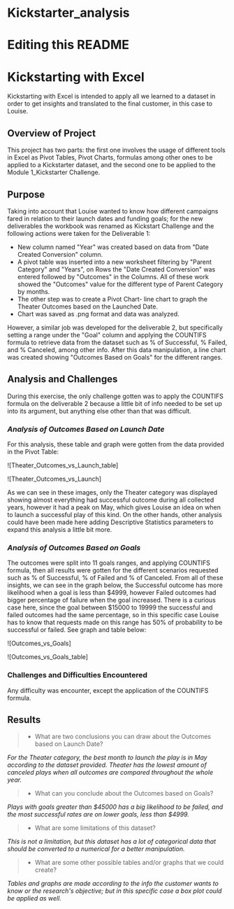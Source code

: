 # Kickstarter_analysis
# Editing this README
# **Kickstarting with Excel**

Kickstarting with Excel is intended to apply all we learned to a dataset in order to get insights and translated to the final customer, in this case to Louise.

## **Overview of Project**

This project has two parts: the first one involves the usage of different tools in Excel as Pivot Tables, Pivot Charts, formulas among other ones to be applied to a Kickstarter dataset, and the second one to be applied to the Module 1_Kickstarter Challenge.

## **Purpose**

Taking into account that Louise wanted to know how different campaigns fared in relation to their launch dates and funding goals; for the new deliverables the workbook was renamed as Kickstart Challenge and the following actions were taken for the Deliverable 1:
- New column named "Year" was created based on data from "Date Created Conversion" column.
- A pivot table was inserted into a new worksheet filtering by "Parent Category" and "Years", on Rows the "Date Created Conversion" was entered followed by "Outcomes" in the Columns. All of these work showed the "Outcomes" value for the different type of Parent Category by months.
- The other step was to create a Pivot Chart- line chart to graph the Theater Outcomes based on the Launched Date.
- Chart was saved as .png format and data was analyzed.

However,  a similar job was developed for the deliverable 2, but specifically setting a range under the "Goal" column and applying the COUNTIFS formula to retrieve data from the dataset such as % of Successful, % Failed, and % Canceled, among other info. After this data manipulation, a line chart was created showing "Outcomes Based on Goals" for the different ranges.

## **Analysis and Challenges**

During this exercise, the only challenge gotten was to apply the COUNTIFS formula on the deliverable 2 because a little bit of info needed to be set up into its argument, but anything else other than that was difficult.
 
### ***Analysis of Outcomes Based on Launch Date***

For this analysis, these table and graph were gotten from the data provided in the Pivot Table:

![Theater_Outcomes_vs_Launch_table]

![Theater_Outcomes_vs_Launch]

As we can see in these images, only the Theater category was displayed showing almost everything had successful outcome during all collected years, however it had a peak on May, which gives Louise an idea on when to launch a successful play of this kind. On the other hands, other analysis could have been made here adding Descriptive Statistics parameters to expand this analysis a little bit more.

### ***Analysis of Outcomes Based on Goals***

The outcomes were split into 11 goals ranges, and applying COUNTIFS formula, then all results were gotten for the different scenarios requested such as % of Successful, % of Failed and % of Canceled. From all of these insights, we can see in the graph below, the Successful outcome has more likelihood when a goal is less than $4999, however Failed outcomes had bigger percentage of failure when the goal increased.
There is a curious case here, since the goal between $15000 to 19999 the successful and failed outcomes had the same percentage, so in this specific case Louise has to know that requests made on this range has 50% of probability to be successful or failed. See graph and table below:

![Outcomes_vs_Goals]

![Outcomes_vs_Goals_table]

### **Challenges and Difficulties Encountered**

Any difficulty was encounter, except the application of the COUNTIFS formula.


## **Results**

>- What are two conclusions you can draw about the Outcomes based on Launch Date?

*For the Theater category, the best month to launch the play is in May according to the dataset provided.*
*Theater has the lowest amount of canceled plays when all outcomes are compared throughout the whole year.*

>- What can you conclude about the Outcomes based on Goals?

*Plays with goals greater than $45000 has a big likelihood to be failed, and the most successful rates are on lower goals, less than $4999.*

>- What are some limitations of this dataset?

*This is not a limitation, but this dataset has a lot of categorical data that should be converted to a numerical for a better manipulation.*

>- What are some other possible tables and/or graphs that we could create?

*Tables and graphs are made according to the info the customer wants to know or the research's objective; but in this specific case a box plot could be applied as well.*
